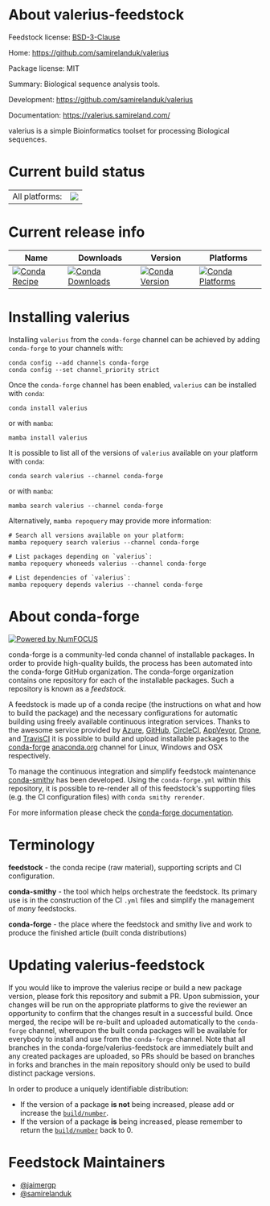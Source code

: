 About valerius-feedstock
========================

Feedstock license: [BSD-3-Clause](https://github.com/conda-forge/valerius-feedstock/blob/main/LICENSE.txt)

Home: https://github.com/samirelanduk/valerius

Package license: MIT

Summary: Biological sequence analysis tools.

Development: https://github.com/samirelanduk/valerius

Documentation: https://valerius.samireland.com/

valerius is a simple Bioinformatics toolset for processing Biological sequences.


Current build status
====================


<table><tr><td>All platforms:</td>
    <td>
      <a href="https://dev.azure.com/conda-forge/feedstock-builds/_build/latest?definitionId=9175&branchName=main">
        <img src="https://dev.azure.com/conda-forge/feedstock-builds/_apis/build/status/valerius-feedstock?branchName=main">
      </a>
    </td>
  </tr>
</table>

Current release info
====================

| Name | Downloads | Version | Platforms |
| --- | --- | --- | --- |
| [![Conda Recipe](https://img.shields.io/badge/recipe-valerius-green.svg)](https://anaconda.org/conda-forge/valerius) | [![Conda Downloads](https://img.shields.io/conda/dn/conda-forge/valerius.svg)](https://anaconda.org/conda-forge/valerius) | [![Conda Version](https://img.shields.io/conda/vn/conda-forge/valerius.svg)](https://anaconda.org/conda-forge/valerius) | [![Conda Platforms](https://img.shields.io/conda/pn/conda-forge/valerius.svg)](https://anaconda.org/conda-forge/valerius) |

Installing valerius
===================

Installing `valerius` from the `conda-forge` channel can be achieved by adding `conda-forge` to your channels with:

```
conda config --add channels conda-forge
conda config --set channel_priority strict
```

Once the `conda-forge` channel has been enabled, `valerius` can be installed with `conda`:

```
conda install valerius
```

or with `mamba`:

```
mamba install valerius
```

It is possible to list all of the versions of `valerius` available on your platform with `conda`:

```
conda search valerius --channel conda-forge
```

or with `mamba`:

```
mamba search valerius --channel conda-forge
```

Alternatively, `mamba repoquery` may provide more information:

```
# Search all versions available on your platform:
mamba repoquery search valerius --channel conda-forge

# List packages depending on `valerius`:
mamba repoquery whoneeds valerius --channel conda-forge

# List dependencies of `valerius`:
mamba repoquery depends valerius --channel conda-forge
```


About conda-forge
=================

[![Powered by
NumFOCUS](https://img.shields.io/badge/powered%20by-NumFOCUS-orange.svg?style=flat&colorA=E1523D&colorB=007D8A)](https://numfocus.org)

conda-forge is a community-led conda channel of installable packages.
In order to provide high-quality builds, the process has been automated into the
conda-forge GitHub organization. The conda-forge organization contains one repository
for each of the installable packages. Such a repository is known as a *feedstock*.

A feedstock is made up of a conda recipe (the instructions on what and how to build
the package) and the necessary configurations for automatic building using freely
available continuous integration services. Thanks to the awesome service provided by
[Azure](https://azure.microsoft.com/en-us/services/devops/), [GitHub](https://github.com/),
[CircleCI](https://circleci.com/), [AppVeyor](https://www.appveyor.com/),
[Drone](https://cloud.drone.io/welcome), and [TravisCI](https://travis-ci.com/)
it is possible to build and upload installable packages to the
[conda-forge](https://anaconda.org/conda-forge) [anaconda.org](https://anaconda.org/)
channel for Linux, Windows and OSX respectively.

To manage the continuous integration and simplify feedstock maintenance
[conda-smithy](https://github.com/conda-forge/conda-smithy) has been developed.
Using the ``conda-forge.yml`` within this repository, it is possible to re-render all of
this feedstock's supporting files (e.g. the CI configuration files) with ``conda smithy rerender``.

For more information please check the [conda-forge documentation](https://conda-forge.org/docs/).

Terminology
===========

**feedstock** - the conda recipe (raw material), supporting scripts and CI configuration.

**conda-smithy** - the tool which helps orchestrate the feedstock.
                   Its primary use is in the construction of the CI ``.yml`` files
                   and simplify the management of *many* feedstocks.

**conda-forge** - the place where the feedstock and smithy live and work to
                  produce the finished article (built conda distributions)


Updating valerius-feedstock
===========================

If you would like to improve the valerius recipe or build a new
package version, please fork this repository and submit a PR. Upon submission,
your changes will be run on the appropriate platforms to give the reviewer an
opportunity to confirm that the changes result in a successful build. Once
merged, the recipe will be re-built and uploaded automatically to the
`conda-forge` channel, whereupon the built conda packages will be available for
everybody to install and use from the `conda-forge` channel.
Note that all branches in the conda-forge/valerius-feedstock are
immediately built and any created packages are uploaded, so PRs should be based
on branches in forks and branches in the main repository should only be used to
build distinct package versions.

In order to produce a uniquely identifiable distribution:
 * If the version of a package **is not** being increased, please add or increase
   the [``build/number``](https://docs.conda.io/projects/conda-build/en/latest/resources/define-metadata.html#build-number-and-string).
 * If the version of a package **is** being increased, please remember to return
   the [``build/number``](https://docs.conda.io/projects/conda-build/en/latest/resources/define-metadata.html#build-number-and-string)
   back to 0.

Feedstock Maintainers
=====================

* [@jaimergp](https://github.com/jaimergp/)
* [@samirelanduk](https://github.com/samirelanduk/)

